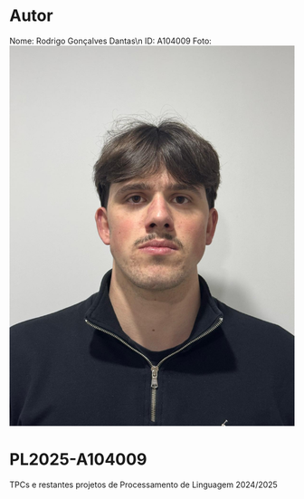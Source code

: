 # Autor
Nome: Rodrigo Gonçalves Dantas\n
ID: A104009
Foto:
![Autor](https://github.com/Rodrigodantas04/PL2025-A104009/blob/main/TP1/WhatsApp%20Image%202025-02-13%20at%2022.13.00.jpeg)
# PL2025-A104009
TPCs e restantes projetos de Processamento de Linguagem 2024/2025
